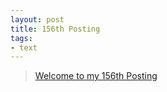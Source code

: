 ```yaml
---
layout: post
title: 156th Posting
tags: 
- text
---
```


> [Welcome to my 156th Posting](https://janghan-kor.tistory.com/740)
